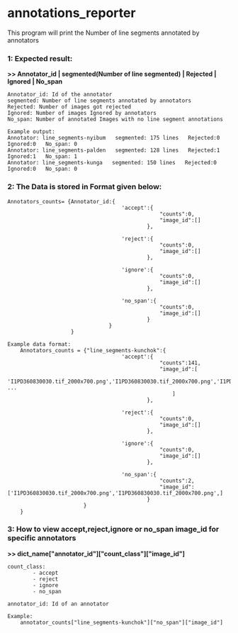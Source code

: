 # annotations_reporter

This program will print the Number of line segments annotated by annotators


### 1: Expected result:
**>> Annotator_id | segmented(Number of line segmented)  |  Rejected  |  Ignored  |  No_span**

    Annotator_id: Id of the annotator
    segmented: Number of line segments annotated by annotators
    Rejected: Number of images got rejected
    Ignored: Number of images Ignored by annotators
    No_span: Number of annotated Images with no line segment annotations

    Example output: 
    Annotator: line_segments-nyibum   segmented: 175 lines   Rejected:0    Ignored:0   No_span: 0
    Annotator: line_segments-palden   segmented: 128 lines   Rejected:1    Ignored:1   No_span: 1
    Annotator: line_segments-kunga   segmented: 150 lines   Rejected:0    Ignored:0   No_span: 0


### 2: The Data is stored in Format given below:

    Annotators_counts= {Annotator_id:{
                                        'accept':{
                                                    "counts":0,
                                                    "image_id":[]
                                                },

                                        'reject':{
                                                    "counts":0,
                                                    "image_id":[]
                                                },

                                        'ignore':{  
                                                    "counts":0,
                                                    "image_id":[]
                                                },

                                        'no_span':{ 
                                                    "counts":0,
                                                    "image_id":[]
                                                } 
                                    }
                        }
    
    Example data format:
        Annotators_counts = {"line_segments-kunchok":{
                                        'accept':{
                                                    "counts":141,
                                                    "image_id":[
                                                        'I1PD360830030.tif_2000x700.png','I1PD360830030.tif_2000x700.png','I1PD360830030.tif_2000x700.png','I1PD360830030.tif_2000x700.png','I1PD360830030.tif_2000x700.png','I1PD360830030.tif_2000x700.png','I1PD360830030.tif_2000x700.png','I1PD360830030.tif_2000x700.png','I1PD360830030.tif_2000x700.png', ...
                                                        ]
                                                },

                                        'reject':{
                                                    "counts":0,
                                                    "image_id":[]
                                                },

                                        'ignore':{  
                                                    "counts":0,
                                                    "image_id":[]
                                                },

                                        'no_span':{ 
                                                    "counts":2,
                                                    "image_id":['I1PD360830030.tif_2000x700.png','I1PD360830030.tif_2000x700.png',]
                                                } 
                            }
        }

###  3: How to view accept,reject,ignore or no_span image_id for specific annotators 

**>> dict_name["annotator_id"]["count_class"]["image_id"]**

    count_class:
            - accept
            - reject
            - ignore
            - no_span
            
    annotator_id: Id of an annotator

    Example:  
        annotator_counts["line_segments-kunchok"]["no_span"]["image_id"]


